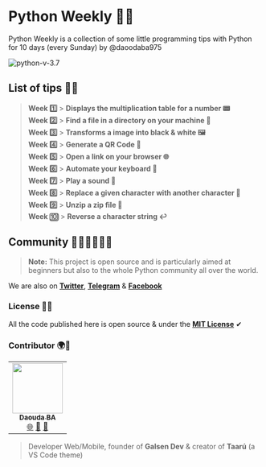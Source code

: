 # Python Weekly 🐍🎯

Python Weekly is a collection of some little programming tips with Python for 10 days (every Sunday) by @daoodaba975

![python-v-3.7](https://img.shields.io/badge/python-v3.7-blue)

## List of tips 📜🔗

> **Week 1️⃣** > **Displays the multiplication table for a number 📟**<br>
> **Week 2️⃣** > **Find a file in a directory on your machine 🔎**<br>
> **Week 3️⃣** > **Transforms a image into black & white 🖼**<br>
> **Week 4️⃣** > **Generate a QR Code 🏁**<br>
> **Week 5️⃣** > **Open a link on your browser 🌐**<br>
> **Week 6️⃣** > **Automate your keyboard 👾**<br>
> **Week 7️⃣** > **Play a sound 🎼**<br>
> **Week 8️⃣** > **Replace a given character with another character 🔄**<br>
> **Week 9️⃣** > **Unzip a zip file 📂**<br>
> **Week 🔟** > **Reverse a character string ↩**<br>

## Community 👩🏽‍💻👨🏽‍💻

> **Note:**
> This project is open source and is particularly aimed at beginners but also to the whole Python community all over the world.

We are also on **[Twitter](https://twitter.com/galsendev221)**, **[Telegram](https://t.me/galsendev221)** & **[Facebook](https://www.facebook.com/galsendev221)**

### License 💼🎫

All the code published here is open source & under the **[MIT License](https://github.com/Galsen-Dev-LAB/python-weekly/blob/master/LICENSE.md)** ✔

### Contributor 🌍🌟

<table>
  <tr>
    <td align="center">
        <a href="https://github.com/daoodaba975">
            <img src="https://avatars3.githubusercontent.com/u/46088908?s=460&u=3e30cc712628571c8675d1c8584d9dbaa9fc623f&v=4" width="100px;" alt=""/>
            <br/>
            <sub><b>Daouda BA</b></sub>
        </a>
            <br/>
        <a href="https://daoodaba975.netlify.com" title="Website">🌐</a>
        <a href="https://twitter.com/daoodaba975" title="Twitter">🐤</a>
        <a href="mailto:daoodaba975@outlook.com" title="Mail">📩</a>
    </td>
  </tr>
</table>

> Developer Web/Mobile, founder of **Galsen Dev** & creator of **Taarú** (a VS Code theme)
